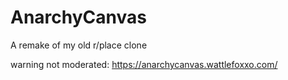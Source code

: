 # AnarchyCanvas
A remake of my old r/place clone

warning not moderated: https://anarchycanvas.wattlefoxxo.com/
